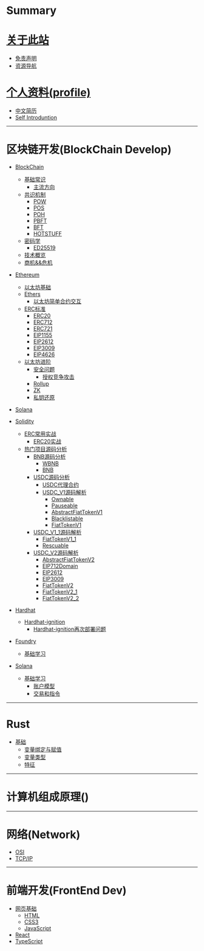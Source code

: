 # Summary
# [关于此站]()
- [免责声明](README.md)
- [资源导航](Resources.md)
# [个人资料(profile)]()

- [中文简历](./Personal/简历.md)
- [Self Introduntion](./Personal/resume.md)
  
---
# 区块链开发(BlockChain Develop)
- [BlockChain](./BlockChain/General/blockchain.md)
  - [基础常识](./BlockChain/General/BasicOfBlockchain.md)
    - [主流方向](./BlockChain/General/Mainstream_direction.md) 
  - [共识机制](./BlockChain/General/Consensus/consensus.md)
    - [POW](./BlockChain/General/Consensus/pow.md)
    - [POS](./BlockChain/General/Consensus/pos.md)
    - [POH](./BlockChain/General/Consensus/poh.md)
    - [PBFT](./BlockChain/General/Consensus/pbft.md)
    - [BFT]() 
    - [HOTSTUFF](./BlockChain/General/Consensus/hotstuff.md)
  - [密码学](./BlockChain/cryptography/cryptography.md)
    - [ED25519](./BlockChain/cryptography/ED25519/ED25519.md)
  - [技术概览](./BlockChain/./General/TechGuides/techguides.md)
  - [商机&&危机]()
- [Ethereum](./BlockChain/Ethereum/ethereum.md)
  - [以太坊基础](./BlockChain/Ethereum/Basic/EthereumBasic.md)
  - [Ethers]()
    - [以太坊简单合约交互]()
  - [ERC标准](./BlockChain/Ethereum/ERC/ERC.md)
    - [ERC20](./BlockChain/Ethereum/ERC/ERC20.md)
    - [ERC712](./BlockChain/Ethereum/ERC/ERC712.md)
    - [ERC721](./BlockChain/Ethereum/ERC/ERC721.md)
    - [EIP1155](./BlockChain/Ethereum/ERC/ERC1155.md)
    - [EIP2612](./BlockChain/Ethereum/ERC/ERC2612.md)
    - [EIP3009](./BlockChain/Ethereum/ERC/ERC3009.md)
    - [EIP4626](./BlockChain/Ethereum/ERC/ERC4626.md)
  - [以太坊进阶]()
    - [安全问题]()
      - [授权竞争攻击](./BlockChain/Ethereum/Advanced/SafetyProblems/authorizeAttack/authorizeRaceAttack.md)
    - [Rollup](./BlockChain/Ethereum/Advanced/Rollup.md)
    - [ZK](./BlockChain/Ethereum/Advanced/ZK.md)
    - [私钥还原](./BlockChain/Ethereum/Advanced/PrivatekeyCovert.md)
- [Solana]()
- [Solidity]()
  - [ERC常用实战](./BlockChain/Ethereum/Solidity/Basic/ErcImplementation/ErcImplementation.md)
    - [ERC20实战](./BlockChain/Ethereum/Solidity/Basic/ErcImplementation/ERC20/CustomizedERC20V1.md)
  - [热门项目源码分析]()
    - [BNB源码分析]() 
      - [WBNB](./BlockChain/Ethereum/Solidity/SourceCodeAnalysis/BNB/WBNB/WBNB.md)
      - [BNB](./BlockChain/Ethereum/Solidity/SourceCodeAnalysis/BNB/BNB-ETH/BNB.md)
    - [USDC源码分析](./BlockChain/Ethereum/Solidity/SourceCodeAnalysis/USDC/USDC.md)
      - [USDC代理合约](./BlockChain/Ethereum/Solidity/SourceCodeAnalysis/USDC/FiatTokenProxy/FiatTokenProxy.md)
      - [USDC_V1源码解析](./BlockChain/Ethereum/Solidity/SourceCodeAnalysis/USDC/V1/USDCV1.md) 
        - [Ownable](./BlockChain/Ethereum/Solidity/SourceCodeAnalysis/USDC/V1/sourcecode/Ownable/Ownable.md) 
        - [Pauseable](./BlockChain/Ethereum/Solidity/SourceCodeAnalysis/USDC/V1/sourcecode/Pauseable/Pauseable.md)
        - [AbstractFiatTokenV1](./BlockChain/Ethereum/Solidity/SourceCodeAnalysis/USDC/V1/sourcecode/AbstractFiatTokenV1/AbstractFiatTokenV1.md)
        - [Blacklistable](./BlockChain/Ethereum/Solidity/SourceCodeAnalysis/USDC/V1/sourcecode/Blacklistable/Blacklistable.md)
        - [FiatTokenV1](./BlockChain/Ethereum/Solidity/SourceCodeAnalysis/USDC/V1/sourcecode/FiatTokenV1/FiatTokenV1.md)
    - [USDC_V1_1源码解析](./BlockChain/Ethereum/Solidity/SourceCodeAnalysis/USDC/V1.1/USDCV1_1.md)
      - [FiatTokenV1_1](./BlockChain/Ethereum/Solidity/SourceCodeAnalysis/USDC/V1.1/sourcecode/FiatTokenV1_1/FiatTokenV1_1.md)
      - [Rescuable](./BlockChain/Ethereum/Solidity/SourceCodeAnalysis/USDC/V1.1/sourcecode/Rescuable/Rescuable.md)
    - [USDC_V2源码解析](./BlockChain/Ethereum/Solidity/SourceCodeAnalysis/USDC/V2/USDCV2.md)
      - [AbstractFiatTokenV2](./BlockChain/Ethereum/Solidity/SourceCodeAnalysis/USDC/V2/sourcecode/AbstractFiatTokenV2/AbstractFiatTokenV2.md)
      - [EIP712Domain](./BlockChain/Ethereum/Solidity/SourceCodeAnalysis/USDC/V2/sourcecode/EIP712Domian/EIP712Domain.md)
      - [EIP2612](./BlockChain/Ethereum/Solidity/SourceCodeAnalysis/USDC/V2/sourcecode/EIP2612/EIP2612.md)
      - [EIP3009](./BlockChain/Ethereum/Solidity/SourceCodeAnalysis/USDC/V2/sourcecode/EIP3009/EIP3009.md)
      - [FiatTokenV2](./BlockChain/Ethereum/Solidity/SourceCodeAnalysis/USDC/V2/sourcecode/FiatTokenV2/FiatTokenV2.md)
      - [FiatTokenV2_1](./BlockChain/Ethereum/Solidity/SourceCodeAnalysis/USDC/V2/sourcecode/FiatTokenV2_1/FiatTokenV2_1.md)
      - [FiatTokenV2_2](./BlockChain/Ethereum/Solidity/SourceCodeAnalysis/USDC/V2/sourcecode/FiatTokenV2_2/FiatTokenV2_2.md)

- [Hardhat]()
   - [Hardhat-ignition]()
        - [Hardhat-ignition再次部署问题](./BlockChain/Hardhat/Hardhat-Ignition/redeploy/ignition-redeploy.md)
- [Foundry](./BlockChain/Foundry/FoundryGuide.md)
  - [基础学习]()
- [Solana]()
  - [基础学习]()
    - [账户模型](./BlockChain/Solana/Basic/accountmodel/accountmodel.md)
    - [交易和指令](./BlockChain/Solana/Basic/Transactions&Instructions/transactions&instructions.md)



---
# Rust
- [基础](./Rust/Basic.md)
  - [变量绑定与赋值](./Rust/Basic/变量绑定与赋值.md)
  - [变量类型](./Rust/Basic/Variables.md)
  - [特征](./Rust/Basic/Trait.md)
---
# 计算机组成原理()
---
# 网络(Network)
- [OSI](./Network/Model/OSI.md)
- [TCP/IP](./Network/Model/TCP_IP.md)


---
# 前端开发(FrontEnd Dev)
- [网页基础]()
  - [HTML]()
  - [CSS3]()
  - [JavaScript]()
- [React]()
- [TypeScript]()